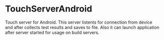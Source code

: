TouchServerAndroid
==================

Touch server for Android. This server listents for connection from device and after collects test results and saves to file. Also it can launch application after server started for usage on build servers.
